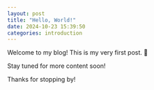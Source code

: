 ```yaml
---
layout: post
title: "Hello, World!"
date: 2024-10-23 15:39:50
categories: introduction
---
```


Welcome to my blog! This is my very first post. 🎉

Stay tuned for more content soon!

Thanks for stopping by!




